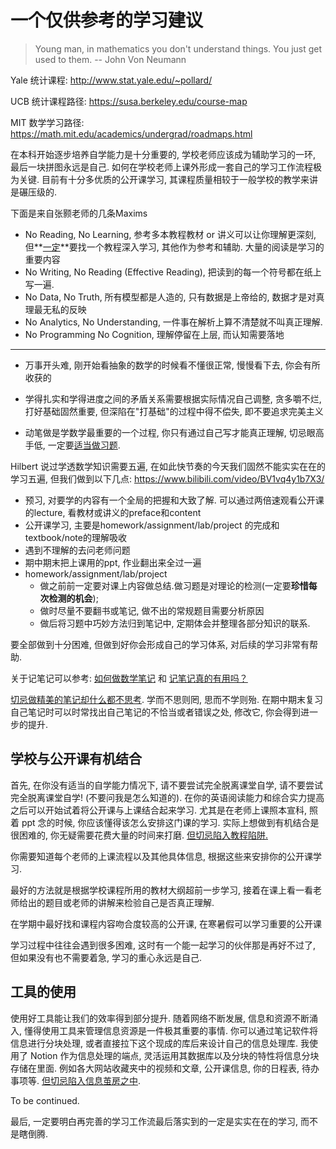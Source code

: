 # 一个仅供参考的学习建议

> Young man, in mathematics you don't understand things. You just get used to them. -- John Von Neumann

Yale 统计课程: <http://www.stat.yale.edu/~pollard/>

UCB 统计课程路径: <https://susa.berkeley.edu/course-map>

MIT 数学学习路径: <https://math.mit.edu/academics/undergrad/roadmaps.html>

在本科开始逐步培养自学能力是十分重要的, 学校老师应该成为辅助学习的一环, 最后一块拼图永远是自己. 如何在学校老师上课外形成一套自己的学习工作流程极为关键. 目前有十分多优质的公开课学习, 其课程质量相较于一般学校的教学来讲是碾压级的. 

下面是来自张颢老师的几条Maxims

* No Reading, No Learning, 参考多本教程教材 or 讲义可以让你理解更深刻, 但**<u>一定</u>**要找一个教程深入学习, 其他作为参考和辅助. 大量的阅读是学习的重要内容
* No Writing, No Reading (Effective Reading), 把读到的每一个符号都在纸上写一遍.
* No Data, No Truth, 所有模型都是人造的, 只有数据是上帝给的, 数据才是对真理最无私的反映
* No Analytics, No Understanding, 一件事在解析上算不清楚就不叫真正理解.
* No Programming No Cognition, 理解停留在上层, 而认知需要落地

***

* 万事开头难, 刚开始看抽象的数学的时候看不懂很正常, 慢慢看下去, 你会有所收获的

* 学得扎实和学得进度之间的矛盾关系需要根据实际情况自己调整, 贪多嚼不烂, 打好基础固然重要, 但深陷在"打基础"的过程中得不偿失, 即不要追求完美主义
* 动笔做是学数学最重要的一个过程, 你只有通过自己写才能真正理解, 切忌眼高手低, 一定要[适当做习题](https://www.zhihu.com/answer/791345322). 

Hilbert 说过学透数学知识需要五遍, 在如此快节奏的今天我们固然不能实实在在的学习五遍, 但我们做到以下几点: <https://www.bilibili.com/video/BV1vq4y1b7X3/>

* 预习, 对要学的内容有一个全局的把握和大致了解. 可以通过两倍速观看公开课的lecture, 看教材或讲义的preface和content
* 公开课学习, 主要是homework/assignment/lab/project 的完成和textbook/note的理解吸收
* 遇到不理解的去问老师问题
* 期中期末把上课用的ppt, 作业翻出来全过一遍
* homework/assignment/lab/project
  * 做之前前一定要对课上内容做总结.做习题是对理论的检测(一定要**珍惜每次检测的机会**);
  * 做时尽量不要翻书或笔记, 做不出的常规题目需要分析原因
  * 做后将习题中巧妙方法归到笔记中, 定期体会并整理各部分知识的联系.

要全部做到十分困难, 但做到好你会形成自己的学习体系, 对后续的学习非常有帮助.

关于记笔记可以参考: [如何做数学笔记](https://zhuanlan.zhihu.com/p/24805724) 和 [记笔记真的有用吗？](https://www.zhihu.com/question/36969026/answers/updated)

<u>切忌做精美的笔记却什么都不思考</u>. 学而不思则罔, 思而不学则殆. 在期中期末复习自己笔记时可以时常找出自己笔记的不恰当或者错误之处, 修改它, 你会得到进一步的提升.

## 学校与公开课有机结合

  首先, 在你没有适当的自学能力情况下, 请不要尝试完全脱离课堂自学, 请不要尝试完全脱离课堂自学! (不要问我是怎么知道的). 在你的英语阅读能力和综合实力提高之后可以开始试着将公开课与上课结合起来学习. 尤其是在老师上课照本宣科, 照着 ppt 念的时候, 你应该懂得该怎么安排这门课的学习. 实际上想做到有机结合是很困难的, 你无疑需要花费大量的时间来打磨. <u>但切忌陷入教程陷阱.</u>

  你需要知道每个老师的上课流程以及其他具体信息, 根据这些来安排你的公开课学习.

  最好的方法就是根据学校课程所用的教材大纲超前一步学习, 接着在课上看一看老师给出的题目或老师的讲解来检验自己是否真正理解.

  在学期中最好找和课程内容吻合度较高的公开课, 在寒暑假可以学习重要的公开课

  学习过程中往往会遇到很多困难, 这时有一个能一起学习的伙伴那是再好不过了, 但如果没有也不需要着急, 学习的重心永远是自己.

## 工具的使用

使用好工具能让我们的效率得到部分提升. 随着网络不断发展, 信息和资源不断涌入, 懂得使用工具来管理信息资源是一件极其重要的事情. 你可以通过笔记软件将信息进行分块处理, 或者直接拉下这个现成的库后来设计自己的信息处理库. 我使用了 Notion 作为信息处理的端点, 灵活运用其数据库以及分块的特性将信息分块存储在里面. 例如各大网站收藏夹中的视频和文章, 公开课信息, 你的日程表, 待办事项等. <u>但切忌陷入信息茧房之中</u>.

  To be continued.

  最后, 一定要明白再完善的学习工作流最后落实到的一定是实实在在的学习, 而不是瞎倒腾.
